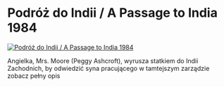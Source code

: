 Podróż do Indii / A Passage to India 1984 
=============
[![Podróż do Indii / A Passage to India 1984 ](http://vidos.pl/images/player.gif)](http://vidos.pl/podroz-do-indii-a-passage-to-india-1984)

 Angielka, Mrs. Moore (Peggy Ashcroft), wyrusza statkiem do Indii Zachodnich, by odwiedzić syna pracującego w tamtejszym zarządzie zobacz pełny opis
